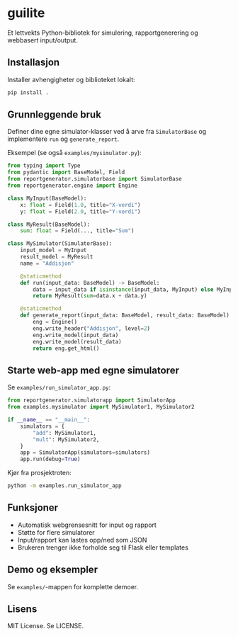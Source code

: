 
# guilite

Et lettvekts Python-bibliotek for simulering, rapportgenerering og webbasert input/output.

## Installasjon

Installer avhengigheter og biblioteket lokalt:

```bash
pip install .
```

## Grunnleggende bruk

Definer dine egne simulator-klasser ved å arve fra `SimulatorBase` og implementere `run` og `generate_report`.

Eksempel (se også `examples/mysimulator.py`):

```python
from typing import Type
from pydantic import BaseModel, Field
from reportgenerator.simulatorbase import SimulatorBase
from reportgenerator.engine import Engine

class MyInput(BaseModel):
	x: float = Field(1.0, title="X-verdi")
	y: float = Field(2.0, title="Y-verdi")

class MyResult(BaseModel):
	sum: float = Field(..., title="Sum")

class MySimulator(SimulatorBase):
	input_model = MyInput
	result_model = MyResult
	name = "Addisjon"

	@staticmethod
	def run(input_data: BaseModel) -> BaseModel:
		data = input_data if isinstance(input_data, MyInput) else MyInput(**input_data.model_dump())
		return MyResult(sum=data.x + data.y)

	@staticmethod
	def generate_report(input_data: BaseModel, result_data: BaseModel) -> str:
		eng = Engine()
		eng.write_header("Addisjon", level=2)
		eng.write_model(input_data)
		eng.write_model(result_data)
		return eng.get_html()
```

## Starte web-app med egne simulatorer

Se `examples/run_simulator_app.py`:

```python
from reportgenerator.simulatorapp import SimulatorApp
from examples.mysimulator import MySimulator1, MySimulator2

if __name__ == "__main__":
	simulators = {
		"add": MySimulator1,
		"mult": MySimulator2,
	}
	app = SimulatorApp(simulators=simulators)
	app.run(debug=True)
```

Kjør fra prosjektroten:
```bash
python -m examples.run_simulator_app
```

## Funksjoner
- Automatisk webgrensesnitt for input og rapport
- Støtte for flere simulatorer
- Input/rapport kan lastes opp/ned som JSON
- Brukeren trenger ikke forholde seg til Flask eller templates

## Demo og eksempler
Se `examples/`-mappen for komplette demoer.

## Lisens
MIT License. Se LICENSE.
